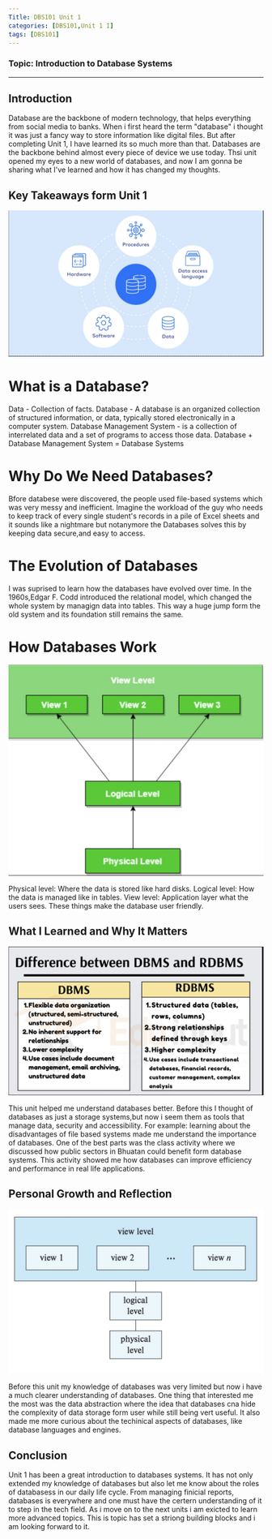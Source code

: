```yaml
---
Title: DBS101 Unit 1 
categories: [DBS101,Unit 1 I]
tags: [DBS101]
---
```


### Topic: Introduction to Database Systems
----

## Introduction

Database are the backbone of modern technology, that helps everything from social media to banks. When i first heard the term "database" i thought it was just a fancy way to store information like digital files. But after completing Unit 1, I have learned its so much more than that. Databases are the backbone behind almost every piece of device we use today. Thsi unit opened my eyes to a new world of databases, and now I am gonna be sharing what I've learned and how it has changed my thoughts.

## Key Takeaways form Unit 1

![Database](../assets/img/Database.jpg)

# What is a Database?
Data - Collection of facts.
Database - A database is an organized collection of
structured information, or data, typically stored
electronically in a computer system.
Database Management System - is a collection of
interrelated data and a set of programs to access those
data.
Database + Database Management System = Database
Systems

# Why Do We Need Databases?
Bfore databese were discovered, the people used file-based systems which was very messy and inefficient. Imagine the workload of the guy who needs to keep track of every single student's records in a pile of Excel sheets and it sounds like a nightmare but notanymore the Databases solves this by keeping data secure,and easy to access.

# The Evolution of Databases
I was suprised to learn how the databases have evolved over time. In the 1960s,Edgar F. Codd introduced the relational model, which changed the whole system by managign data into tables. This way a huge jump form the old system and its foundation still remains the same.

# How Databases Work

![Three Levels of Data Abstraction](../assets/img/levels%20of%20abstraction.jpg)

Physical level: Where the data is stored like hard disks.
Logical level: How the data is managed like in tables.
View level: Application layer what the users sees.
These things make the database user friendly.

## What I Learned and Why It Matters

![Difference between DMS and RDMS ](../assets/img/Difference.jpg)

This unit helped me understand databases better. Before this I thought of databases as just a storage systems,but now i seem them as tools that manage data, security and accessibility. For example: learning about the disadvantages of file based systems made me understand the importance of databases.
One of the best parts was the class activity where we discussed how public sectors in Bhuatan could benefit form database systems. This activity showed me how databases can improve efficiency and performance in real life applications.

## Personal Growth and Reflection

![Three Levels of Data Abstraction](../assets/img/3level.jpg)

Before this unit my knowledge of databases was very limited but now i have a much clearer understanding of databases. One thing that interested me the most was the data abstraction where the idea that databases cna hide the complexity of data storage form user while still being vert useful. It also made me more curious about the techinical aspects of databases, like database languages and engines.

## Conclusion

Unit 1 has been a great introduction to databases systems. It has not only extended my knowledge of databases but also let me know about the roles of databasess in our daily life cycle. From managing finicial reports, databases is everywhere and one must have the certern understanding of it to step in the tech field. As i move on to the next units i am exicted to learn more advanced topics. This is topic has set a striong building blocks and i am looking forward to it.




